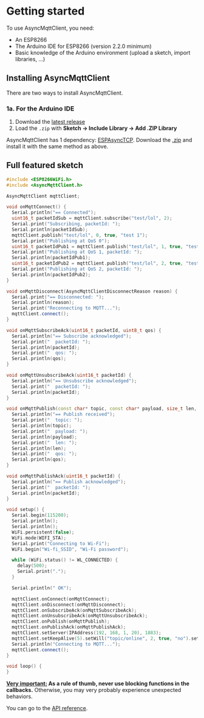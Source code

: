 # Getting started

To use AsyncMqttClient, you need:

* An ESP8266
* The Arduino IDE for ESP8266 (version 2.2.0 minimum)
* Basic knowledge of the Arduino environment (upload a sketch, import libraries, ...)

## Installing AsyncMqttClient

There are two ways to install AsyncMqttClient.

### 1a. For the Arduino IDE

1. Download the [latest release](https://github.com/marvinroger/async-mqtt-client/releases/latest)
2. Load the `.zip` with **Sketch → Include Library → Add .ZIP Library**

AsyncMqttClient has 1 dependency: [ESPAsyncTCP](https://github.com/me-no-dev/ESPAsyncTCP). Download the [.zip](https://github.com/me-no-dev/ESPAsyncTCP/archive/master.zip) and install it with the same method as above.

## Full featured sketch

```c++
#include <ESP8266WiFi.h>
#include <AsyncMqttClient.h>

AsyncMqttClient mqttClient;

void onMqttConnect() {
  Serial.println("== Connected");
  uint16_t packetIdSub = mqttClient.subscribe("test/lol", 2);
  Serial.print("Subscribing, packetId: ");
  Serial.println(packetIdSub);
  mqttClient.publish("test/lol", 0, true, "test 1");
  Serial.print("Publishing at QoS 0");
  uint16_t packetIdPub1 = mqttClient.publish("test/lol", 1, true, "test 2");
  Serial.print("Publishing at QoS 1, packetId: ");
  Serial.println(packetIdPub1);
  uint16_t packetIdPub2 = mqttClient.publish("test/lol", 2, true, "test 3");
  Serial.print("Publishing at QoS 2, packetId: ");
  Serial.println(packetIdPub2);
}

void onMqttDisconnect(AsyncMqttClientDisconnectReason reason) {
  Serial.print("== Disconnected: ");
  Serial.println(reason);
  Serial.print("Reconnecting to MQTT...");
  mqttClient.connect();
}

void onMqttSubscribeAck(uint16_t packetId, uint8_t qos) {
  Serial.println("== Subscribe acknowledged");
  Serial.print("  packetId: ");
  Serial.println(packetId);
  Serial.print("  qos: ");
  Serial.println(qos);
}

void onMqttUnsubscribeAck(uint16_t packetId) {
  Serial.println("== Unsubscribe acknowledged");
  Serial.print("  packetId: ");
  Serial.println(packetId);
}

void onMqttPublish(const char* topic, const char* payload, size_t len, uint8_t qos) {
  Serial.println("== Publish received");
  Serial.print("  topic: ");
  Serial.println(topic);
  Serial.print("  payload: ");
  Serial.println(payload);
  Serial.print("  len: ");
  Serial.println(len);
  Serial.print("  qos: ");
  Serial.println(qos);
}

void onMqttPublishAck(uint16_t packetId) {
  Serial.println("== Publish acknowledged");
  Serial.print("  packetId: ");
  Serial.println(packetId);
}

void setup() {
  Serial.begin(115200);
  Serial.println();
  Serial.println();
  WiFi.persistent(false);
  WiFi.mode(WIFI_STA);
  Serial.print("Connecting to Wi-Fi");
  WiFi.begin("Wi-fi_SSID", "Wi-Fi password");

  while (WiFi.status() != WL_CONNECTED) {
    delay(500);
    Serial.print(".");
  }

  Serial.println(" OK");

  mqttClient.onConnect(onMqttConnect);
  mqttClient.onDisconnect(onMqttDisconnect);
  mqttClient.onSubscribeAck(onMqttSubscribeAck);
  mqttClient.onUnsubscribeAck(onMqttUnsubscribeAck);
  mqttClient.onPublish(onMqttPublish);
  mqttClient.onPublishAck(onMqttPublishAck);
  mqttClient.setServer(IPAddress(192, 168, 1, 20), 1883);
  mqttClient.setKeepAlive(5).setWill("topic/online", 2, true, "no").setCredentials("username", "password").setClientId("myDevice");
  Serial.println("Connecting to MQTT...");
  mqttClient.connect();
}

void loop() {
}
```

**<u>Very important:</u> As a rule of thumb, never use blocking functions in the callbacks.** Otherwise, you may very probably experience unexpected behaviors.

You can go to the [API reference](2.-API-reference.md).
